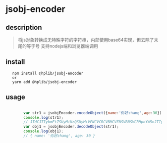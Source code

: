 # jsobj-encoder

## description

> 将js对象转换成无特殊字符的字符串，内部使用base64实现，但去除了末尾的等于号
> 支持nodejs端和浏览器端调用


## install

```
   npm install @hplib/jsobj-encoder
   or
   yarn add @hplib/jsobj-encoder
```

## usage

``` javascript

        var str1 = jsobjEncoder.encodeObject({name:'你好zhang',age:30});
        console.log(str1);
        // JTdCJTIybmFtZSUyMiUzQSUyMiVFNCVCRCVBMCVFNSVBNSVCRHpoYW5nJTIyJTJDJTIyYWdlJTIyJTNBMzAlN0Q
        var obj1 = jsobjEncoder.decodeObject(str1);
        console.log(obj1);
        // { name: '你好zhang', age: 30 }

```